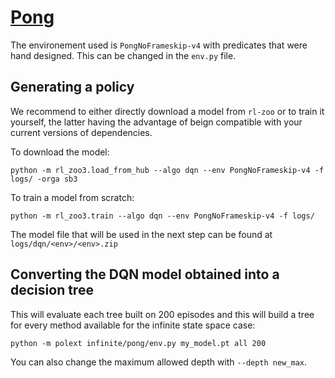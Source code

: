 # [Pong](https://www.gymlibrary.dev/environments/atari/pong/)

The environement used is `PongNoFrameskip-v4` with predicates that were hand designed.
This can be changed in the ``env.py`` file.

## Generating a policy

We recommend to either directly download a model from ``rl-zoo`` or to train it yourself, the latter having the advantage of beign compatible with your current versions of dependencies.

To download the model:
```
python -m rl_zoo3.load_from_hub --algo dqn --env PongNoFrameskip-v4 -f logs/ -orga sb3
```

To train a model from scratch:

```
python -m rl_zoo3.train --algo dqn --env PongNoFrameskip-v4 -f logs/
```

The model file that will be used in the next step can be found at ``logs/dqn/<env>/<env>.zip``

## Converting the DQN model obtained into a decision tree

This will evaluate each tree built on 200 episodes and this will build a tree for every method available for the infinite state space case:

```
python -m polext infinite/pong/env.py my_model.pt all 200
```

You can also change the maximum allowed depth with ``--depth new_max``.
